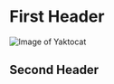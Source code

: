 # First Header

![Image of Yaktocat](https://octodex.github.com/images/yaktocat.png)

## Second Header
